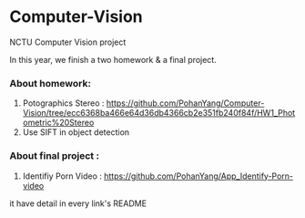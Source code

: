 # Computer-Vision
NCTU Computer Vision project
  
  
In this year, we finish a two homework & a final project.  
### About homework:  
  1. Potographics Stereo   : <https://github.com/PohanYang/Computer-Vision/tree/ecc6368ba466e64d36db4366cb2e351fb240f84f/HW1_Photometric%20Stereo>
  2. Use SIFT in object detection  
  
### About final project :  
  1. Identifiy Porn Video : <https://github.com/PohanYang/App_Identify-Porn-video>  
  
it have detail in every link's README
